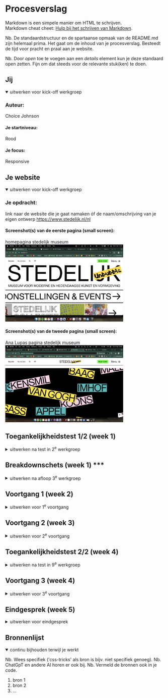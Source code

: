 # Procesverslag
Markdown is een simpele manier om HTML te schrijven.  
Markdown cheat cheet: [Hulp bij het schrijven van Markdown](https://github.com/adam-p/markdown-here/wiki/Markdown-Cheatsheet).

Nb. De standaardstructuur en de spartaanse opmaak van de README.md zijn helemaal prima. Het gaat om de inhoud van je procesverslag. Besteedt de tijd voor pracht en praal aan je website.

Nb. Door *open* toe te voegen aan een *details* element kun je deze standaard open zetten. Fijn om dat steeds voor de relevante stuk(ken) te doen.





## Jij

<details open>
  <summary>uitwerken voor kick-off werkgroep</summary>

  ### Auteur:
  Choice Johnson

  #### Je startniveau:
  Rood

  #### Je focus:
  Responsive
 
</details>





## Je website

<details open>
  <summary>uitwerken voor kick-off werkgroep</summary>

  ### Je opdracht:
  link naar de website die je gaat namaken óf de naam/omschrijving van je eigen ontwerp
  https://www.stedelijk.nl/nl

  #### Screenshot(s) van de eerste pagina (small screen): 
  homepagina stedelijk museum  
  <img src="readme-images/homescherm-stedelijk.png" width="375px" alt="home pagina stedelijk museum">

  #### Screenshot(s) van de tweede pagina (small screen):
  Ana Lupas pagina stedelijk museum
  <img src="readme-images/essentials-stedelijk.png" width="375px" alt="Essentials pagina Stedelijk Museum">
 
</details>



## Toegankelijkheidstest 1/2 (week 1)

<details>
  <summary>uitwerken na test in 2<sup>e</sup> werkgroep</summary>

  ### Bevindingen
  Lijst met je bevindingen die in de test naar voren kwamen:
  De website heeft al een goede toeganghelijkheid. Bij de WCAG checklist scoorde die veel ja's. 

  Het viel me op dat ze ipv sections om de h2's, headers hebben gebruikt. Dus voor elk deel van de pagina waar een h2 wordt gebruikt zit een header tag om. 
  Bij de alt text van de images zit geen nuttige informatie over de foto.
  Text kan tot 200% groot worden maar verdwijnt deels uit het scherm.

</details>



## Breakdownschets (week 1) ***

<details>
  <summary>uitwerken na afloop 3<sup>e</sup> werkgroep</summary>

  ### de hele pagina: 
  <img src="readme-images/dummy-plaatje.jpg" width="375px" alt="breakdown van de hele pagina">

  ### dynamisch deel (bijv menu): 
  <img src="readme-images/dummy-plaatje.jpg" width="375px" alt="breakdown van een dynamisch deel">

  ### wellicht nog een dynamisch deel (bijv filter): 
  <img src="readme-images/dummy-plaatje.jpg" width="375px" alt="breakdown van nog een dynamisch deel">

</details>





## Voortgang 1 (week 2)

<details>
  <summary>uitwerken voor 1<sup>e</sup> voortgang</summary>

  ### Stand van zaken
  Het schrijven van de HTML ging gemakkelijk. Ik kon goed zien hoe de website in elkaar zit.


  ### Agenda voor meeting
  samen met je groepje opstellen

  | choice         | student 2          | student 3    | student 4        |
  | ---            | ---                | ---          | ---              |
  | Vraag over     | en dit             | en ik dit    | en dan ik dat    |
  | scroll home    | dit als er tijd is | nog een punt | dit wil ik zeker |
  | page           | ...                | ...          | ...              |


  ### Verslag van meeting
  hier na afloop snel de uitkomsten van de meeting vastleggen

 - Goed kijken naar dingen die een links of buttons zijn
 - Elementen nesten
 - aria-laber gebruiken
 - 

</details>





## Voortgang 2 (week 3)

<details>
  <summary>uitwerken voor 2<sup>e</sup> voortgang</summary>

  ### Stand van zaken
  hier dit ging goed & dit was lastig (neem ook screenshots op van delen van je website en code)

  Het maken van het hamburger menu maken ging wat moeilijk omdat ik meerdere elementen probeerde op te roepen met 1 class, maar met wat hulp is het gelukt. Verder ben ik nog bezig met de styling

  <img src="readme-images/screenshotweek3-1.jpg" width="375px" alt="essentials pagina">
  <img src="readme-images/screenshotweek3-2.jpg" width="375px" alt="essentials pagina menu">


  ### Agenda voor meeting
  samen met je groepje opstellen

  | Choice         | student 2          | student 3    | student 4        |
  | ---            | ---                | ---          | ---              |
  | nav in hambu-  | en dit             | en ik dit    | en dan ik dat    |
  | ger menu.      | dit als er tijd is | nog een punt | dit wil ik zeker |
  | ...            | ...                | ...          | ...              |


  ### Verslag van meeting
  hier na afloop snel de uitkomsten van de meeting vastleggen

  - goed gebruik maken van de inspect in de browser om te kijken of er ergens bijv. verkeerde margin of padding is
  - gebruik maken van pseude selectoren
  - 

</details>





## Toegankelijkheidstest 2/2 (week 4)

<details>
  <summary>uitwerken na test in 9<sup>e</sup> werkgroep</summary>

  ### Bevindingen
  Lijst met je bevindingen die in de test naar voren kwamen (geef ook aan wat er verbeterd is):

</details>





## Voortgang 3 (week 4)

<details>
  <summary>uitwerken voor 3<sup>e</sup> voortgang</summary>

  ### Stand van zaken
  Begin vorige week was ik opnieuw begonnen aan een nieuwe website. Het opzetten en stijlen van de website ging deels makkelijk en goed, alleen zit ik nu te kijken hoe ik heb goed toegankelijk kan maken met de screenreader. Omdat er section op elkaar zijn gestapelt moet ik goed kijken hoe de gebruiker er zo goed mogelijk doorheen kan navigeren.

  ### Agenda voor meeting
  samen met je groepje opstellen

  | student 1      | student 2          | student 3    | student 4        |
  | ---            | ---                | ---          | ---              |
  | dit bespreken  | en dit             | en ik dit    | en dan ik dat    |
  | en dat ook nog | dit als er tijd is | nog een punt | dit wil ik zeker |
  | ...            | ...                | ...          | ...              |


  ### Verslag van meeting
  hier na afloop snel de uitkomsten van de meeting vastleggen

  - punt 1
  - punt 2
  - nog een punt
  - ...

</details>





## Eindgesprek (week 5)

<details>
  <summary>uitwerken voor eindgesprek</summary>

  ### Je uitkomst - karakteristiek screenshots:
  <img src="readme-images/dummy-plaatje.jpg" width="375px" alt="uitomst opdracht 1">


  ### Dit ging goed/Heb ik geleerd: 
  Korte omschrijving met plaatjes

  <img src="readme-images/dummy-plaatje.jpg" width="375px" alt="top">


  ### Dit was lastig/Is niet gelukt:
  Korte omschrijving met plaatjes

  <img src="readme-images/dummy-plaatje.jpg" width="375px" alt="bummer">
</details>





## Bronnenlijst

<details open>
  <summary>continu bijhouden terwijl je werkt</summary>

  Nb. Wees specifiek ('css-tricks' als bron is bijv. niet specifiek genoeg). 
  Nb. ChatGpT en andere AI horen er ook bij.
  Nb. Vermeld de bronnen ook in je code.

  1. bron 1
  2. bron 2
  3. ...

</details>